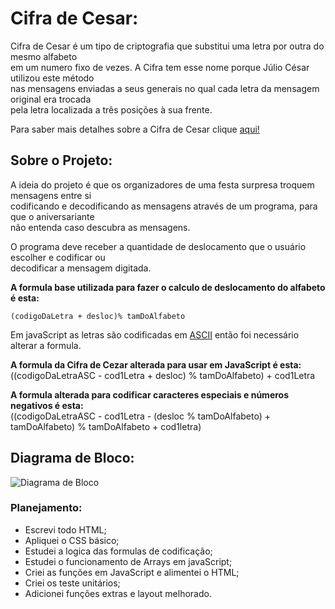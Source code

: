 # Cifra de Cesar:

Cifra de Cesar é um tipo de criptografia que substitui uma letra por outra do mesmo alfabeto  
em um numero fixo de vezes. A Cifra tem esse nome porque Júlio César utilizou este método   
nas mensagens enviadas a seus generais no qual cada letra da mensagem original era trocada     
pela letra localizada a três posições à sua frente.

Para saber mais detalhes sobre a Cifra de Cesar clique [aqui!](https://pt.wikipedia.org/wiki/Cifra_de_C%C3%A9sar)  

## Sobre o Projeto: 

A ideia do projeto é que os organizadores de uma festa surpresa troquem mensagens entre si     
codificando e decodificando as mensagens através de um programa, para que o aniversariante   
não entenda caso descubra as mensagens.  

O programa deve receber a quantidade de deslocamento que o usuário escolher e codificar ou  
decodificar a mensagem digitada.    

**A formula base utilizada para fazer o calculo de deslocamento do alfabeto é esta:**  

    (codigoDaLetra + desloc)% tamDoAlfabeto    

Em javaScript as letras são codificadas em [ASCII](http://www.bosontreinamentos.com.br/hardware/tabela-ascii/) então foi necessário alterar a formula.

**A formula da Cifra de Cezar alterada para usar em JavaScript é esta:**   
((codigoDaLetraASC - cod1Letra + desloc) % tamDoAlfabeto) + cod1Letra 

**A formula alterada para codificar caracteres especiais e números negativos é esta:**   
((codigoDaLetraASC - cod1Letra - (desloc % tamDoAlfabeto) + tamDoAlfabeto) % tamDoAlfabeto + cod1letra) 

## Diagrama de Bloco:

![Diagrama de Bloco](https://github.com/faalbuquerque/caesar-cipher/blob/master/src/images/diagramadebloco.jpg)

### Planejamento:

* Escrevi todo HTML;
* Apliquei o CSS básico;
* Estudei a logica das formulas de codificação;
* Estudei o funcionamento de Arrays em javaScript;
* Criei as funções em JavaScript e alimentei o HTML;
* Criei os teste unitários;
* Adicionei funções extras e layout melhorado.





